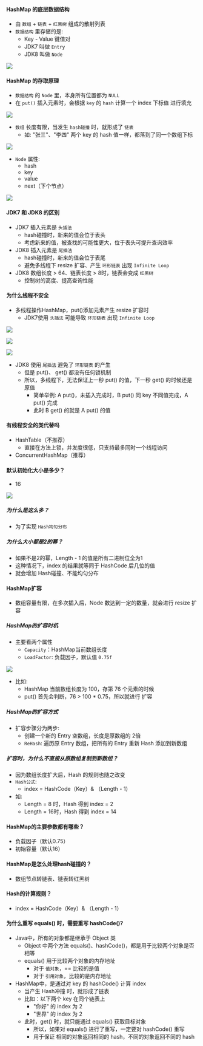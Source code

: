 #### HashMap 的底层数据结构

- 由 `数组` + `链表` + `红黑树` 组成的散射列表
- `数据结构` 里存储的是:
  - Key - Value 键值对
  - JDK7 叫做 `Entry`
  - JDK8 叫做 `Node`

![](https://tva1.sinaimg.cn/large/006tNbRwly1g9pchhbrp3j30ez02ngli.jpg)

#### HashMap 的存取原理

- `数据结构` 的 `Node` 里，本身所有位置都为 `NULL`
- 在 `put()` 插入元素时，会根据 `key` 的 `hash` 计算一个 index 下标值 进行填充

![](https://tva1.sinaimg.cn/large/006tNbRwly1g9pcqyo35ij30et03d0sq.jpg)

- `数组` 长度有限，当发生 `hash碰撞` 时，就形成了 `链表`
  - 如:  "张三"、"李四" 两个 key 的 hash 值一样，都落到了同一个数组下标

![](https://tva1.sinaimg.cn/large/006tNbRwly1g9pd6ckj3dj30eq06mmx8.jpg)

- `Node` 属性:
  - hash
  - key
  - value
  - next（下个节点）

![](https://tva1.sinaimg.cn/large/006tNbRwly1g9pcz67kemj30fv097759.jpg)

#### JDK7 和 JDK8 的区别

- JDK7 插入元素是 `头插法`
  - hash碰撞时，新来的值会位于表头
  - 考虑新来的值，被查找的可能性更大，位于表头可提升查询效率
- JDK8 插入元素是 `尾插法`
  - hash碰撞时，新来的值会位于表尾
  - 避免多线程下 resize 扩容、产生 `环形链表` 出现 `Infinite Loop`
- JDK8 数组长度 > 64、链表长度 > 8时，链表会变成 `红黑树`
  - 控制树的高度、提高查询性能

#### 为什么线程不安全

- 多线程操作HashMap，put()添加元素产生 resize 扩容时
  - JDK7使用 `头插法` 可能导致 `环形链表` 出现 `Infinite Loop`

![](https://tva1.sinaimg.cn/large/006tNbRwly1g9pkaxgg5ij305007odfr.jpg)

![](https://tva1.sinaimg.cn/large/006tNbRwly1g9phcpl968j309j054747.jpg)

![](https://tva1.sinaimg.cn/large/006tNbRwly1g9pkh8omjyj30al06pmx4.jpg)

- JDK8 使用 `尾插法`  避免了 `环形链表` 的产生
  - 但是 put()、 get() 都没有任何锁机制
  - 所以，多线程下，无法保证上一秒 put() 的值，下一秒 get() 的时候还是原值
    - 简单举例: A put()，未插入完成时，B put() 同 key 不同值完成，A put() 完成
    - 此时 B get() 的就是 A put() 的值

#### 有线程安全的类代替吗

- HashTable（不推荐）
  - 直接在方法上锁，并发度很低，只支持最多同时一个线程访问
- ConcurrentHashMap（推荐）

#### 默认初始化大小是多少？

- 16

![](https://tva1.sinaimg.cn/large/006tNbRwly1g9plqfeg1pj3174054jsb.jpg)

##### 为什么是这么多？

- 为了实现 `Hash均匀分布`

##### 为什么大小都是2的幂？

- 如果不是2的幂，Length - 1 的值是所有二进制位全为1
- 这种情况下，index 的结果就等同于 HashCode 后几位的值
- 就会增加 Hash碰撞、不能均匀分布

#### HashMap扩容

- 数组容量有限，在多次插入后，Node 数达到一定的数量，就会进行 resize 扩容

##### HashMap的扩容时机

- 主要看两个属性
  - `Capacity`：HashMap当前数组长度
  - `LoadFactor`: 负载因子，默认值 `0.75f`

![](https://tva1.sinaimg.cn/large/006tNbRwly1g9pdw39rwjj30xi056wf3.jpg)

- 比如:
  - HashMap 当前数组长度为 100，存第 76 个元素的时候
  - put() 首先会判断，76 > 100 * 0.75，所以就进行 扩容

##### HashMap的扩容方式

- 扩容步骤分为两步:
  - 创建一个新的 Entry 空数组，长度是原数组的 2倍
  - `ReHash`: 遍历原 Entry 数组，把所有的 Entry 重新 Hash 添加到新数组

##### 扩容时，为什么不直接从原数组复制到新数组？

- 因为数组长度扩大后，Hash 的规则也随之改变
- `Hash公式`:
  - index = HashCode（Key）& （Length - 1）
- 如:
  - Length = 8 时，Hash 得到 index = 2
  - Length = 16时，Hash 得到 index = 14

#### HashMap的主要参数都有哪些？

- 负载因子（默认0.75）
- 初始容量（默认16）

#### HashMap是怎么处理hash碰撞的？

- 数组节点转链表、链表转红黑树

#### Hash的计算规则？

- index = HashCode（Key）& （Length - 1）

#### 为什么重写 equals() 时，需要重写 hashCode()?

- Java中，所有的对象都是继承于 Object 类
  - Object 中两个方法 equals()、hashCode()，都是用于比较两个对象是否相等
  - equals() 用于比较两个对象的内存地址
    - 对于 `值对象`，== 比较的是值
    - 对于 `引用对象`，比较的是内存地址
- HashMap中，是通过对 key 的 hashCode() 计算 index
  - 当产生 Hash冲撞 时，就形成了链表
  - 比如：以下两个 key 在同个链表上
    - "你好" 的 index 为 2
    - "世界" 的 index 为 2
  - 此时，get() 时，就只能通过 equals() 获取目标对象
    - 所以，如果对 equals() 进行了重写，一定要对 hashCode() 重写
    - 用于保证 相同的对象返回相同的 hash，不同的对象返回不同的 hash